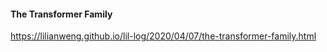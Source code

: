 #### The Transformer Family
https://lilianweng.github.io/lil-log/2020/04/07/the-transformer-family.html